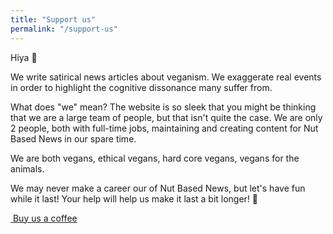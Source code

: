 ```yaml
---
title: "Support us"
permalink: "/support-us"
---
```


Hiya 👋

We write satirical news articles about veganism. We exaggerate real events in order to highlight the cognitive dissonance many suffer from.

What does "we" mean? The website is so sleek that you might be thinking that we are a large team of people, but that isn't quite the case. We are only 2 people, both with full-time jobs, maintaining and creating content for Nut Based News in our spare time.

We are both vegans, ethical vegans, hard core vegans, vegans for the animals.

We may never make a career our of Nut Based News, but let's have fun while it last! Your help will help us make it last a bit longer! 💚

<a target="_blank" href="{{ site.authors.nutbasednews.buymeacoffee }}" class="btn btn-outline-success btn-sm btn-round"><i class="fas fa-coffee"></i>&nbsp;Buy us a coffee</a>
